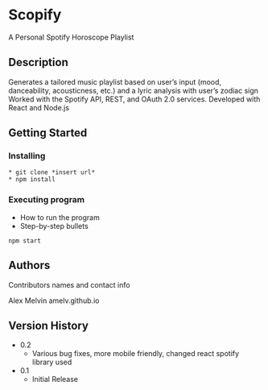 # Scopify

A Personal Spotify Horoscope Playlist

## Description

Generates a tailored music playlist based on user’s input (mood, danceability, acousticness, etc.) and a lyric analysis with user’s zodiac sign 
Worked with the Spotify API, REST, and OAuth 2.0 services. Developed with React and Node.js

## Getting Started

### Installing

```
* git clone *insert url*
* npm install
```

### Executing program

* How to run the program
* Step-by-step bullets
```
npm start
```

## Authors

Contributors names and contact info

Alex Melvin
amelv.github.io

## Version History

* 0.2
    * Various bug fixes, more mobile friendly, changed react spotify library used
* 0.1
    * Initial Release

